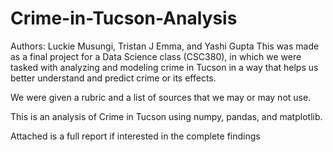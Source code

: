 # Crime-in-Tucson-Analysis
Authors: Luckie Musungi, Tristan J Emma, and Yashi Gupta
This was made as a final project for a Data Science class (CSC380), in which we were tasked with analyzing and modeling crime in Tucson in a way that helps us better understand and predict crime or its effects.

We were given a rubric and a list of sources that we may or may not use.

This is an analysis of Crime in Tucson using numpy, pandas, and matplotlib.

Attached is a full report if interested in the complete findings
